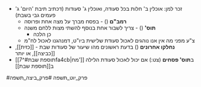 * זכר למן: אוכלין ב' חלות בכל סעודה, ואוכלין ג' סעודות (דכתיב תיבת 'היום' ג' פעמים גבי בשבת)
	* **רמב"ם** () - בפסח מברך על מצה אחת ופרוסה
	* **תוס'** () - צריך לשבור אחת בנוסף להשתי מצות ללחם משנה
		* כן הלכה
	* צ"ע מפני מה אין אנו נוהגים לאכול סעודת שלישית ביו"ט, דמנהגנו לאכול לח"מ
* **נחלקו אחרונים** () בדעת ראשונים מהו שיעור של סעודות שבת - [[כזית]], [[כביצה]], או יותר
* [[תוספת שבת#^7fa4cb|מח']] ב**תוס' פסחים** (צט:) אם יכול לאכול סעודת הלילה ב[[תוספת שבת]]

#פרק_יוט_תשפה #פרק_ביצה_תשפה 